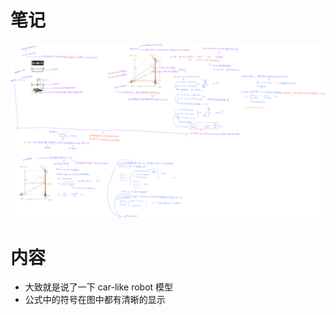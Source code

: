 #  笔记

<img src="Car-like Robot运动模型及应用分析.png" alt="img" style="zoom:100%">

# 内容

* 大致就是说了一下 car-like robot 模型
* 公式中的符号在图中都有清晰的显示